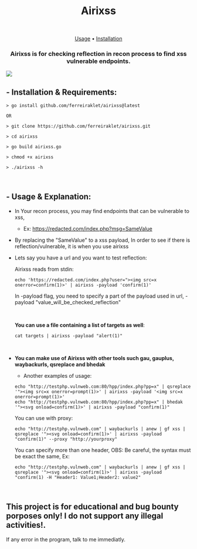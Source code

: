 <h1 align="center">Airixss</h1> <br>

<p align="center">
  <a href="#--usage--explanation">Usage</a> •
  <a href="#--installation--requirements">Installation</a>
</p>

<h3 align="center">Airixss is for checking reflection in recon process to find xss vulnerable endpoints.</h3>

<img src="https://cdn.discordapp.com/attachments/876919540682989609/961993541322690650/unknown.png">

## - Installation & Requirements:
```
> go install github.com/ferreiraklet/airixss@latest

OR

> git clone https://github.com/ferreiraklet/airixss.git

> cd airixss

> go build airixss.go

> chmod +x airixss

> ./airixss -h
```
<br>


## - Usage & Explanation:
  * In Your recon process, you may find endpoints that can be vulnerable to xss,
  
    * Ex: https://redacted.com/index.php?msg=SameValue
  
  * By replacing the "SameValue" to a xss payload, In order to see if there is reflection/vulnerable, it is when you use airixss
  
* Lets say you have a url and you want to test reflection:
  <br>
  
    Airixss reads from stdin:
  
    `echo 'https://redacted.com/index.php?user="><img src=x onerror=confirm(1)>' | airixss -payload 'confirm(1)'`
    <br>
  
    In -payload flag, you need to specify a part of the payload used in url, -payload "value_will_be_checked_reflection"
  
    <br>
    
    **You can use a file containing a list of targets as well**:
  
    `cat targets | airixss -payload "alert(1)"`
  
    <br>
    
 * **You can make use of Airixss with other tools such gau, gauplus, waybackurls, qsreplace and bhedak**
    <br>
    * Another examples of usage:
  
    `echo "http://testphp.vulnweb.com:80/hpp/index.php?pp=x" | qsreplace '"><img src=x onerror=prompt(1)>' | airixss -payload '<img src=x onerror=prompt(1)>'`
    <br>
    `echo "http://testphp.vulnweb.com:80/hpp/index.php?pp=x" | bhedak '"><svg onload=confirm(1)>' | airixss -payload "confirm(1)"`
    <br>
    
    You can use with proxy:
    
    `echo "http://testphp.vulnweb.com" | waybackurls | anew | gf xss | qsreplace '"><svg onload=confirm(1)>' | airixss -payload "confirm(1)" --proxy "http://yourproxy"`
    
    You can specify more than one header, OBS: Be careful, the syntax must be exact the same, Ex:
    
   `echo "http://testphp.vulnweb.com" | waybackurls | anew | gf xss | qsreplace '"><svg onload=confirm(1)>' | airixss -payload "confirm(1) -H "Header1: Value1;Header2: value2"`
    
    

<br>


## This project is for educational and bug bounty porposes only! I do not support any illegal activities!.

If any error in the program, talk to me immediatly.
